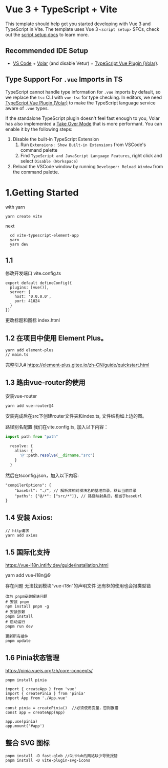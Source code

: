 # Vue 3 + TypeScript + Vite

This template should help get you started developing with Vue 3 and TypeScript in Vite. The template uses Vue 3 `<script setup>` SFCs, check out the [script setup docs](https://v3.vuejs.org/api/sfc-script-setup.html#sfc-script-setup) to learn more.

## Recommended IDE Setup

- [VS Code](https://code.visualstudio.com/) + [Volar](https://marketplace.visualstudio.com/items?itemName=Vue.volar) (and disable Vetur) + [TypeScript Vue Plugin (Volar)](https://marketplace.visualstudio.com/items?itemName=Vue.vscode-typescript-vue-plugin).

## Type Support For `.vue` Imports in TS

TypeScript cannot handle type information for `.vue` imports by default, so we replace the `tsc` CLI with `vue-tsc` for type checking. In editors, we need [TypeScript Vue Plugin (Volar)](https://marketplace.visualstudio.com/items?itemName=Vue.vscode-typescript-vue-plugin) to make the TypeScript language service aware of `.vue` types.

If the standalone TypeScript plugin doesn't feel fast enough to you, Volar has also implemented a [Take Over Mode](https://github.com/johnsoncodehk/volar/discussions/471#discussioncomment-1361669) that is more performant. You can enable it by the following steps:

1. Disable the built-in TypeScript Extension
   1. Run `Extensions: Show Built-in Extensions` from VSCode's command palette
   2. Find `TypeScript and JavaScript Language Features`, right click and select `Disable (Workspace)`
2. Reload the VSCode window by running `Developer: Reload Window` from the command palette.


# 1.Getting Started

with yarn
```bash
yarn create vite
```
next
```
  cd vite-typescript-element-app
  yarn
  yarn dev
```

## 1.1
修改开发端口
vite.config.ts
```
export default defineConfig({
  plugins: [vue()],
  server: {
    host: '0.0.0.0',
    port: 41024
  }
})
```
更改标题和图标
index.html


## 1.2 在项目中使用 Element Plus。
```
yarn add element-plus
// main.ts
```
完整引入#
https://element-plus.gitee.io/zh-CN/guide/quickstart.html


## 1.3 路由vue-router的使用

安装vue-router
```
yarn add vue-router@4
```
安装完成后在src下创建router文件夹和index.ts, 文件结构如上边的图。

路径别名配置
我们在vite.config.ts, 加入以下内容：

```ts
import path from "path"

  resolve: {
    alias: {
      '@':path.resolve(__dirname,"src")
    }
  }
```
然后在tsconfig.json，加入以下内容:

``` 
"compilerOptions": {
    "baseUrl": "./", // 解析非相对模块名的基准目录，默认当前目录
    "paths": {"@/*": ["src/*"]}, // 路径映射条目，相当于baseUrl
}
```
## 1.4 安装 Axios:
```
// http请求
yarn add axios

```

## 1.5 国际化支持

https://vue-i18n.intlify.dev/guide/installation.html

yarn add vue-i18n@9

存在问题
无法找到模块“vue-i18n”的声明文件
还有$t的使用也会报类型错
```
改为 pnpm安装解决问题
# 安装 pnpm
npm install pnpm -g
# 安装依赖
pnpm install
# 启动运行
pnpm run dev

更新所有插件
pnpm update

```

## 1.6 Pinia状态管理

https://pinia.vuejs.org/zh/core-concepts/

```
pnpm install pinia

import { createApp } from 'vue'
import { createPinia } from 'pinia'
import App from './App.vue'

const pinia = createPinia()  //必须使用变量，否则报错
const app = createApp(App)

app.use(pinia)
app.mount('#app')
```

## 整合 SVG 图标

```
pnpm install -D fast-glob //GitHub的网站缺少导致报错
pnpm install -D vite-plugin-svg-icons
```